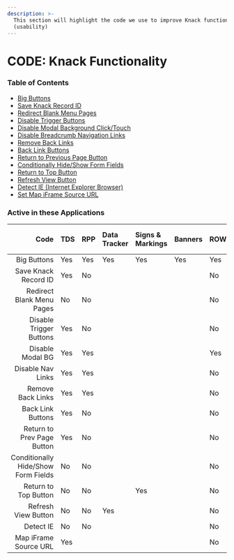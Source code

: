 ```yaml
---
description: >-
  This section will highlight the code we use to improve Knack functionality
  (usability)
---
```


# CODE: Knack Functionality

### Table of Contents

* [Big Buttons](https://atd-dts.gitbook.io/atd-knack-operations/knack-code/functionality/big-buttons)
* [Save Knack Record ID](https://atd-dts.gitbook.io/atd-knack-operations/knack-code/functionality/save-knack-record-id)
* [Redirect Blank Menu Pages](https://atd-dts.gitbook.io/atd-knack-operations/knack-code/functionality/redirect-blank-pages)
* [Disable Trigger Buttons](https://atd-dts.gitbook.io/atd-knack-operations/knack-code/functionality/disable-trigger-buttons)
* [Disable Modal Background Click/Touch](https://atd-dts.gitbook.io/atd-knack-operations/knack-code/functionality/disable-modal-bg)
* [Disable Breadcrumb Navigation Links](https://atd-dts.gitbook.io/atd-knack-operations/knack-code/functionality/disable-nav-links)
* [Remove Back Links](https://atd-dts.gitbook.io/atd-knack-operations/knack-code/functionality/remove-back-link)
* [Back Link Buttons](https://atd-dts.gitbook.io/atd-knack-operations/knack-code/functionality/back-link-button)
* [Return to Previous Page Button](https://atd-dts.gitbook.io/atd-knack-operations/knack-code/functionality/return-button)
* [Conditionally Hide/Show Form Fields](https://atd-dts.gitbook.io/atd-knack-operations/knack-code/functionality/form-conditionals)
* [Return to Top Button](https://atd-dts.gitbook.io/atd-knack-operations/knack-code/functionality/return-to-top-button)
* [Refresh View Button](https://atd-dts.gitbook.io/atd-knack-operations/knack-code/functionality/refresh-view-button)
* [Detect IE \(Internet Explorer Browser\)](https://atd-dts.gitbook.io/atd-knack-operations/knack-code/functionality/detect-ie)
* [Set Map iFrame Source URL](https://atd-dts.gitbook.io/atd-knack-operations/knack-code/functionality/map-src-url)



### Active in these Applications

| Code | TDS | RPP | Data Tracker | Signs & Markings | Banners | ROW | DTS | HR | Finance | Parking Enterprise | VZA | SMO | Visitor Sign In |
| ---: | :--- | :--- | :--- | :--- | :--- | :--- | :--- | :--- | :--- | :--- | :--- | :--- | :--- |
| Big Buttons | Yes | Yes | Yes | Yes | Yes | Yes | Yes | Yes | Yes | Yes | Yes | Yes |  |
| Save Knack Record ID | Yes | No |  |  |  | No |  |  |  |  |  |  |  |
| Redirect Blank Menu Pages | No | No |  |  |  | No |  |  |  |  |  |  |  |
| Disable Trigger Buttons | Yes | No |  |  |  | No |  |  |  |  |  |  |  |
| Disable Modal BG | Yes | Yes |  |  |  | Yes |  |  |  |  |  |  |  |
| Disable Nav Links | Yes | Yes |  |  |  | No |  |  |  |  |  |  |  |
| Remove Back Links | Yes | Yes |  |  |  | No |  |  |  |  |  |  |  |
| Back Link Buttons | Yes | No |  |  |  | No |  |  |  |  |  |  |  |
| Return to Prev Page Button | Yes | No |  |  |  | No |  |  |  |  |  |  |  |
| Conditionally Hide/Show Form Fields | No | No |  |  |  | No |  |  |  |  |  |  |  |
| Return to Top Button | No | No |  | Yes |  | No |  |  |  |  |  |  |  |
| Refresh View Button | No | No | Yes |  |  | No |  |  |  |  |  |  |  |
| Detect IE | No | No |  |  |  | No |  |  | Yes |  |  |  |  |
| Map iFrame Source URL | Yes |  |  |  |  | No |  |  |  | Yes |  |  |  |



